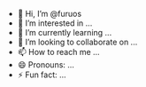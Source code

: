 - 👋 Hi, I’m @furuos
- 👀 I’m interested in ...
- 🌱 I’m currently learning ...
- 💞️ I’m looking to collaborate on ...
- 📫 How to reach me ...
- 😄 Pronouns: ...
- ⚡ Fun fact: ...

<!---
furuos/furuos is a ✨ special ✨ repository because its `README.md` (this file) appears on your GitHub profile.
You can click the Preview link to take a look at your changes.
--->
